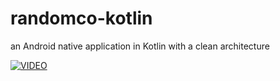 # randomco-kotlin
an Android native application in Kotlin with a clean architecture 

[![VIDEO](http://img.youtube.com/vi/tojoHyh9818/0.jpg)](http://www.youtube.com/watch?v=tojoHyh9818 "App live")
